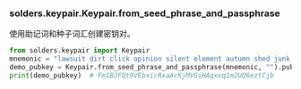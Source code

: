 ### solders.keypair.Keypair.from_seed_phrase_and_passphrase
使用助记词和种子词汇创建密钥对。

```python
from solders.keypair import Keypair
mnemonic = "lawsuit dirt click opinion silent element autumn shed junk such heart lake"
demo_pubkey = Keypair.from_seed_phrase_and_passphrase(mnemonic, "").pubkey()
print(demo_pubkey)  # Fm1BJFQt9VEbxicRxaAcKjMVGiHAqxvq1m2UQ6eztCjb
```
